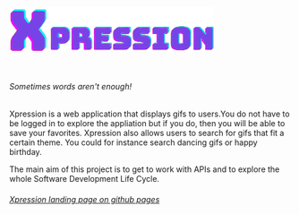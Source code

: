 ![Expression Logo](static\Images\xpress_it-clear-bg-cropped.png)

<br>

###### Sometimes words aren't enough!

Xpression is a web application that displays gifs to users.You do not have to be logged in to explore the appliation but if you do, then you will be able to save your favorites.
Xpression also allows users to search for gifs that fit a certain theme. You could for instance search dancing gifs or happy birthday.


The main aim of this project is to get to work with APIs and to explore the whole Software Development Life Cycle. 

###### [Xpression landing page on github pages](https://keira-claudette.github.io/xpression.github.io/)
